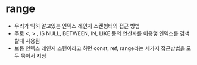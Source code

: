 # range

- 우리가 익히 알고있는 인덱스 레인지 스캔형태의 접근 방법
- 주로 <, > , IS NULL, BETWEEN, IN, LIKE 등의 연산자를 이용햏 인덱스를 검색할때 사용됨
- 보통 인덱스 레인지 스캔이라고 하면 const, ref, range라는 세가지 접근방법을 모두 묶어서 지칭